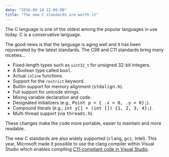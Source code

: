 ```yaml
---
date: "2016-09-14 12:00:00"
title: "The new C standards are worth it"
---
```




The C language is one of the oldest among the popular languages in use today. C is a conservative language.

The good news is that the language is aging well and it has been rejuvenated by the latest standards. The C99 and C11 standards bring many niceties&hellip;

- Fixed-length types such as `uint32_t` for unsigned 32-bit integers.
- A Boolean type called <tt>bool</tt>.
- Actual `inline` functions.
- Support for the `restrict` keyword.
- Builtin support for memory alignment (<tt>stdalign.h</tt>).
- Full support for unicode strings.
- Mixing variable declaration and code.
- Designated initializers (e.g., <tt>Point p = { .x = 0, .y = 0};</tt>).
- Compound literals (e.g., <tt>int y[] = (int []) {1, 2, 3, 4};</tt>).
- Multi-thread support (via <tt>threads.h</tt>).


These changes make the code more portable, easier to maintain and more readable.

The new C standards are also widely supported (<tt>clang</tt>, <tt>gcc</tt>, Intel). This year, Microsoft made it possible to use the clang compiler within Visual Studio which enables compiling [C11-compliant code in Visual Studio](https://github.com/mrboojum/CRoaring4VS).


